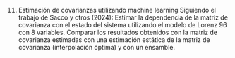  
11. Estimación de covarianzas utilizando machine learning
Siguiendo el trabajo de Sacco y otros (2024): 
Estimar la dependencia de la matriz de covarianza con el estado del sistema utilizando el modelo de Lorenz 96 con 8 variables. 
Comparar los resultados obtenidos con la matriz de covarianza estimadas con una estimación estática de la matriz de covarianza (interpolación óptima) y con un ensamble. 
